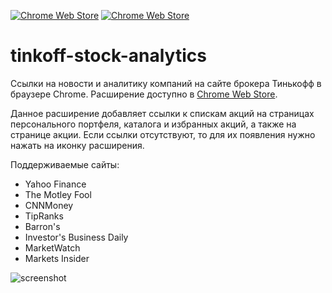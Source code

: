 [![Chrome Web Store](https://img.shields.io/badge/-Chrome_Extension-yellow)](https://chrome.google.com/webstore/detail/tinkoff-stock-analytics/dpbkdephifikmhpgpobhhlliabcaajmk)
[![Chrome Web Store](https://img.shields.io/chrome-web-store/users/dpbkdephifikmhpgpobhhlliabcaajmk)](https://chrome.google.com/webstore/detail/tinkoff-stock-analytics/dpbkdephifikmhpgpobhhlliabcaajmk)

# tinkoff-stock-analytics
Ссылки на новости и аналитику компаний на сайте брокера Тинькофф в браузере Chrome. Расширение доступно в [Chrome Web Store](https://chrome.google.com/webstore/detail/tinkoff-stock-analytics/dpbkdephifikmhpgpobhhlliabcaajmk).

Данное расширение добавляет ссылки к спискам акций на страницах персонального портфеля, каталога и избранных акций, а также на странице акции. Если ссылки отсутствуют, то для их появления нужно нажать на иконку расширения.

Поддерживаемые сайты:
- Yahoo Finance
- The Motley Fool
- CNNMoney
- TipRanks
- Barron's
- Investor's Business Daily
- MarketWatch
- Markets Insider

![screenshot](https://github.com/nikita715/tinkoff-stock-analytics-extension/blob/master/images/screenshot.jpg)
